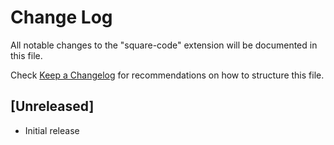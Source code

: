 # Change Log

All notable changes to the "square-code" extension will be documented in this file.

Check [Keep a Changelog](http://keepachangelog.com/) for recommendations on how to structure this file.

## [Unreleased]

- Initial release